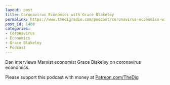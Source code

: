 ```yaml
---
layout: post
title: Coronavirus Economics with Grace Blakeley
permalink: https://www.thedigradio.com/podcast/coronavirus-economics-with-grace-blakeley/index.html
post_id: 1480
categories: 
- Coronavirus
- Economics
- Grace Blakeley
- Podcast
---
```


Dan interviews Marxist economist Grace Blakeley on coronavirus economics.

Please support this podcast with money at 
[Patreon.com/TheDig](http://Patreon.com/TheDig)